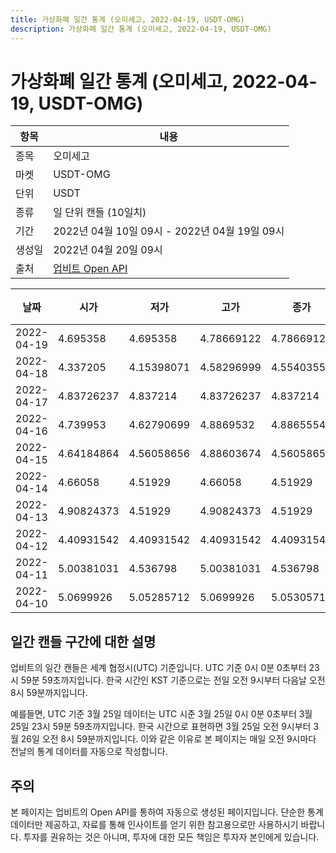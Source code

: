 ```yaml
---
title: 가상화폐 일간 통계 (오미세고, 2022-04-19, USDT-OMG)
description: 가상화폐 일간 통계 (오미세고, 2022-04-19, USDT-OMG)
---
```



가상화폐 일간 통계 (오미세고, 2022-04-19, USDT-OMG)
===

|항목|내용|
|--|--|
|종목|오미세고|
|마켓|USDT-OMG|
|단위|USDT|
|종류|일 단위 캔들 (10일치)|
|기간|2022년 04월 10일 09시 - 2022년 04월 19일 09시|
|생성일|2022년 04월 20일 09시|
|출처|[업비트 Open API](https://docs.upbit.com)|


|날짜|시가|저가|고가|종가|비고|
|--|--|--|--|--|--|
|2022-04-19|4.695358|4.695358|4.78669122|4.78669122|    |
|2022-04-18|4.337205|4.15398071|4.58296999|4.55403555|    |
|2022-04-17|4.83726237|4.837214|4.83726237|4.837214|    |
|2022-04-16|4.739953|4.62790699|4.8869532|4.88655546|    |
|2022-04-15|4.64184864|4.56058656|4.88603674|4.56058656|    |
|2022-04-14|4.66058|4.51929|4.66058|4.51929|    |
|2022-04-13|4.90824373|4.51929|4.90824373|4.51929|    |
|2022-04-12|4.40931542|4.40931542|4.40931542|4.40931542|    |
|2022-04-11|5.00381031|4.536798|5.00381031|4.536798|    |
|2022-04-10|5.0699926|5.05285712|5.0699926|5.05305712|    |


일간 캔들 구간에 대한 설명
---


업비트의 일간 캔들은 세계 협정시(UTC) 기준입니다. 
UTC 기준 0시 0분 0초부터 23시 59분 59초까지입니다. 
한국 시간인 KST 기준으로는 전일 오전 9시부터 다음날 오전 8시 59분까지입니다. 


예를들면, UTC 기준 3월 25일 데이터는 UTC 시준 3월 25일 0시 0분 0초부터 3월 25일 23시 59분 59초까지입니다. 
한국 시간으로 표현하면 3월 25일 오전 9시부터 3월 26일 오전 8시 59분까지입니다. 
이와 같은 이유로 본 페이지는 매일 오전 9시마다 전날의 통계 데이터를 자동으로 작성합니다. 


주의
---


본 페이지는 업비트의 Open API를 통하여 자동으로 생성된 페이지입니다. 
단순한 통계 데이터만 제공하고, 자료를 통해 인사이트를 얻기 위한 참고용으로만 사용하시기 바랍니다. 
투자를 권유하는 것은 아니며, 투자에 대한 모든 책임은 투자자 본인에게 있습니다. 
